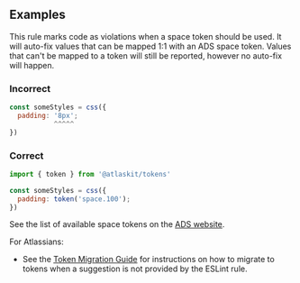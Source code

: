 ## Examples

This rule marks code as violations when a space token should be used. It will auto-fix values that can be mapped 1:1 with an ADS space token. Values that can't be mapped to a token will still be reported, however no auto-fix will happen.

### Incorrect

```jsx
const someStyles = css({
  padding: '8px';
           ^^^^^
})
```

### Correct

```jsx
import { token } from '@atlaskit/tokens'

const someStyles = css({
  padding: token('space.100');
})
```

See the list of available space tokens on the [ADS website](https://atlassian.design/foundations/spacing#space-tokens).

For Atlassians:

- See the [Token Migration Guide](https://go.atlassian.com/space-token-migration) for instructions on how to migrate to tokens when a suggestion is not provided by the ESLint rule.

